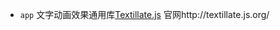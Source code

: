 + `app` 文字动画效果通用库[Textillate.js](http://www.yyyweb.com/demo/textillate/) 官网http://textillate.js.org/